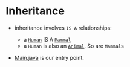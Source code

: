 # Inheritance

- inheritance involves `IS A` relationships:
  - a [`Human`](Human.java) IS A [`Mammal`](Mammal.java)
  - a `Human` is also an [`Animal`](Animal.java). So are `Mammal`s

- [Main.java](Main.java) is our entry point.
